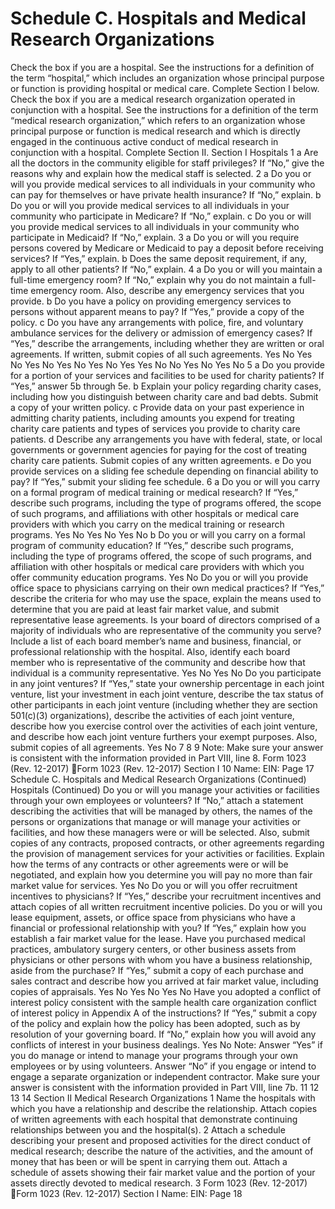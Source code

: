 # Schedule C. Hospitals and Medical Research Organizations

Check the box if you are a hospital. See the instructions for a definition of the term “hospital,” which includes an
organization whose principal purpose or function is providing hospital or medical care. Complete Section I below.
Check the box if you are a medical research organization operated in conjunction with a hospital. See the instructions for
a definition of the term “medical research organization,” which refers to an organization whose principal purpose or
function is medical research and which is directly engaged in the continuous active conduct of medical research in
conjunction with a hospital. Complete Section II.
Section I
Hospitals
1 a Are all the doctors in the community eligible for staff privileges? If “No,” give the reasons why and
explain how the medical staff is selected.
2 a Do you or will you provide medical services to all individuals in your community who can pay for
themselves or have private health insurance? If “No,” explain.
b Do you or will you provide medical services to all individuals in your community who participate in
Medicare? If “No,” explain.
c Do you or will you provide medical services to all individuals in your community who participate in
Medicaid? If “No,” explain.
3 a Do you or will you require persons covered by Medicare or Medicaid to pay a deposit before receiving
services? If “Yes,” explain.
b Does the same deposit requirement, if any, apply to all other patients? If “No,” explain.
4 a Do you or will you maintain a full-time emergency room? If “No,” explain why you do not maintain a
full-time emergency room. Also, describe any emergency services that you provide.
b Do you have a policy on providing emergency services to persons without apparent means to pay? If
“Yes,” provide a copy of the policy.
c Do you have any arrangements with police, fire, and voluntary ambulance services for the delivery or
admission of emergency cases? If “Yes,” describe the arrangements, including whether they are written
or oral agreements. If written, submit copies of all such agreements.
Yes
No
Yes
No
Yes
No
Yes
No
Yes
No
Yes
Yes
No
No
Yes
No
Yes
No
5 a Do you provide for a portion of your services and facilities to be used for charity patients? If “Yes,”
answer 5b through 5e.
b Explain your policy regarding charity cases, including how you distinguish between charity care and bad
debts. Submit a copy of your written policy.
c Provide data on your past experience in admitting charity patients, including amounts you expend for
treating charity care patients and types of services you provide to charity care patients.
d Describe any arrangements you have with federal, state, or local governments or government agencies
for paying for the cost of treating charity care patients. Submit copies of any written agreements.
e Do you provide services on a sliding fee schedule depending on financial ability to pay? If “Yes,” submit
your sliding fee schedule.
6 a Do you or will you carry on a formal program of medical training or medical research? If “Yes,” describe
such programs, including the type of programs offered, the scope of such programs, and affiliations with
other hospitals or medical care providers with which you carry on the medical training or research
programs.
Yes
No
Yes
No
Yes
No
b Do you or will you carry on a formal program of community education? If “Yes,” describe such programs,
including the type of programs offered, the scope of such programs, and affiliation with other hospitals or
medical care providers with which you offer community education programs.
Yes
No
Do you or will you provide office space to physicians carrying on their own medical practices? If “Yes,”
describe the criteria for who may use the space, explain the means used to determine that you are paid
at least fair market value, and submit representative lease agreements.
Is your board of directors comprised of a majority of individuals who are representative of the community
you serve? Include a list of each board member’s name and business, financial, or professional
relationship with the hospital. Also, identify each board member who is representative of the community
and describe how that individual is a community representative.
Yes
No
Yes
No
Do you participate in any joint ventures? If “Yes,” state your ownership percentage in each joint venture,
list your investment in each joint venture, describe the tax status of other participants in each joint
venture (including whether they are section 501(c)(3) organizations), describe the activities of each joint
venture, describe how you exercise control over the activities of each joint venture, and describe how
each joint venture furthers your exempt purposes. Also, submit copies of all agreements.
Yes
No
7
8
9
Note: Make sure your answer is consistent with the information provided in Part VIII, line 8.
Form
1023
(Rev. 12-2017)
Form 1023 (Rev. 12-2017)
Section I
10
Name:
EIN:
Page
17
Schedule C. Hospitals and Medical Research Organizations (Continued)
Hospitals (Continued)
Do you or will you manage your activities or facilities through your own employees or volunteers? If “No,”
attach a statement describing the activities that will be managed by others, the names of the persons or
organizations that manage or will manage your activities or facilities, and how these managers were or
will be selected. Also, submit copies of any contracts, proposed contracts, or other agreements
regarding the provision of management services for your activities or facilities. Explain how the terms of
any contracts or other agreements were or will be negotiated, and explain how you determine you will
pay no more than fair market value for services.
Yes
No
Do you or will you offer recruitment incentives to physicians? If “Yes,” describe your recruitment
incentives and attach copies of all written recruitment incentive policies.
Do you or will you lease equipment, assets, or office space from physicians who have a financial or
professional relationship with you? If “Yes,” explain how you establish a fair market value for the lease.
Have you purchased medical practices, ambulatory surgery centers, or other business assets from
physicians or other persons with whom you have a business relationship, aside from the purchase? If
“Yes,” submit a copy of each purchase and sales contract and describe how you arrived at fair market
value, including copies of appraisals.
Yes
No
Yes
No
Yes
No
Have you adopted a conflict of interest policy consistent with the sample health care organization
conflict of interest policy in Appendix A of the instructions? If “Yes,” submit a copy of the policy and
explain how the policy has been adopted, such as by resolution of your governing board. If “No,” explain
how you will avoid any conflicts of interest in your business dealings.
Yes
No
Note: Answer “Yes” if you do manage or intend to manage your programs through your own employees
or by using volunteers. Answer “No” if you engage or intend to engage a separate organization or
independent contractor. Make sure your answer is consistent with the information provided in Part VIII,
line 7b.
11
12
13
14
Section II
Medical Research Organizations
1
Name the hospitals with which you have a relationship and describe the relationship. Attach copies of
written agreements with each hospital that demonstrate continuing relationships between you and the
hospital(s).
2
Attach a schedule describing your present and proposed activities for the direct conduct of medical
research; describe the nature of the activities, and the amount of money that has been or will be spent in
carrying them out.
Attach a schedule of assets showing their fair market value and the portion of your assets directly
devoted to medical research.
3
Form
1023
(Rev. 12-2017)
Form 1023 (Rev. 12-2017)
Section I
Name:
EIN:
Page
18
